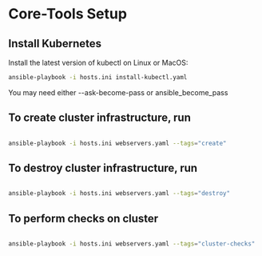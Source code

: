 # Core-Tools Setup

## Install Kubernetes

Install the latest version of kubectl on Linux or MacOS:

```sh
ansible-playbook -i hosts.ini install-kubectl.yaml

```

You may need either --ask-become-pass or ansible_become_pass

## To create cluster infrastructure, run

```sh

ansible-playbook -i hosts.ini webservers.yaml --tags="create"

```

## To destroy cluster infrastructure, run

```sh

ansible-playbook -i hosts.ini webservers.yaml --tags="destroy"

```

## To perform checks on cluster

```sh

ansible-playbook -i hosts.ini webservers.yaml --tags="cluster-checks"

```
